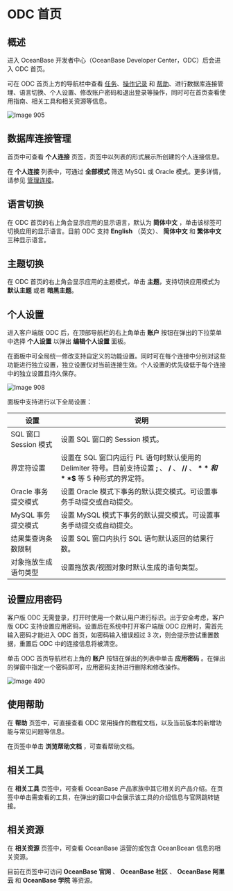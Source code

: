 ODC 首页 
===========================



概述 
-----------------------

进入 OceanBase 开发者中心（OceanBase Developer Center，ODC）后会进入 ODC 首页。

可在 ODC 首页上方的导航栏中查看 [任务](8.client-odc-task-management/1.client-odc-task-management-overview.md)、[操作记录](../7.client-odc-user-guide/7.view-operation-records.md) 和 [帮助](../7.client-odc-user-guide/11.client-odc-help-center.md)、进行数据库连接管理、语言切换、个人设置、修改账户密码和退出登录等操作，同时可在首页查看使用指南、相关工具和相关资源等信息。

![Image 905](https://obbusiness-private.oss-cn-shanghai.aliyuncs.com/doc/img/odc/340/%E5%AE%A2%E6%88%B7%E7%AB%AF%20ODC%20%E9%A6%96%E9%A1%B5.png)

数据库连接管理 
----------------------------

首页中可查看 **个人连接** 页签，页签中以列表的形式展示所创建的个人连接信息。

在 **个人连接** 列表中，可通过 **全部模式** 筛选 MySQL 或 Oracle 模式。更多详情，请参见 [管理连接](3.client-odc-connect-database/2.client-odc-manage-connections.md)。

语言切换 
-------------------------

在 ODC 首页的右上角会显示应用的显示语言，默认为 **简体中文** ，单击该标签可切换应用的显示语言。目前 ODC 支持 **English** （英文）、 **简体中文** 和 **繁体中文** 三种显示语言。


主题切换
-------------------------

在 ODC 首页的右上角会显示应用的主题模式，单击 **主题**，支持切换应用模式为 **默认主题** 或者 **暗黑主题**。

个人设置 
-------------------------

进入客户端版 ODC 后，在顶部导航栏的右上角单击 **账户** 按钮在弹出的下拉菜单中选择 **个人设置** 以弹出 **编辑个人设置** 面板。

在面板中可全局统一修改支持自定义的功能设置。同时可在每个连接中分别对这些功能进行独立设置，独立设置仅对当前连接生效。个人设置的优先级低于每个连接中的独立设置且持久保存。

![Image 908](https://help-static-aliyun-doc.aliyuncs.com/assets/img/zh-CN/4498018461/p313330.png)

面板中支持进行以下全局设置：


|        设置         |                                                 说明                                                 |
|-------------------|----------------------------------------------------------------------------------------------------|
| SQL 窗口 Session 模式 | 设置 SQL 窗口的 Session 模式。                                                                             |
| 界定符设置             | 设置在 SQL 窗口内运行 PL 语句时默认使用的 Delimiter 符号。目前支持设置 **;** 、 **/** 、 **//** 、 **$** 和 **$$** 等 5 种形式的界定符。 |
| Oracle 事务提交模式     | 设置 Oracle 模式下事务的默认提交模式。可设置事务手动提交或自动提交。                                                             |
| MySQL 事务提交模式      | 设置 MySQL 模式下事务的默认提交模式。可设置事务手动提交或自动提交。                                                              |
| 结果集查询条数限制         | 设置 SQL 窗口内执行 SQL 语句默认返回的结果行数。                                                                      |
| 对象拖放生成语句类型        | 设置拖放表/视图对象时默认生成的语句类型。                                                                              |



设置应用密码 
---------------------------

客户版 ODC 无需登录，打开时使用一个默认用户进行标识。出于安全考虑，客户版 ODC 支持设置应用密码。设置后在系统中打开客户端版 ODC 应用时，需首先输入密码才能进入 ODC 首页，如密码输入错误超过 3 次，则会提示尝试重置数据，重置后 ODC 中的连接信息将被清空。

单击 ODC 首页导航栏右上角的 **账户** 按钮在弹出的列表中单击 **应用密码** 。在弹出的弹窗中指定一个密码即可，应用密码支持进行删除和修改操作。

![Image 490](https://help-static-aliyun-doc.aliyuncs.com/assets/img/zh-CN/3593778361/p264493.png)

使用帮助 
-------------------------

在 **帮助** 页签中，可直接查看 ODC 常用操作的教程文档，以及当前版本的新增功能与常见问题等信息。

在页签中单击 **浏览帮助文档** ，可查看帮助文档。

相关工具 
-------------------------

在 **相关工具** 页签中，可查看 OceanBase 产品家族中其它相关的产品介绍。在页签中单击需查看的工具，在弹出的窗口中会展示该工具的介绍信息与官网跳转链接。

相关资源 
-------------------------

在 **相关资源** 页签中，可查看 OceanBase 运营的或包含 OceanBcean 信息的相关资源。

目前在页签中可访问 **OceanBase 官网** 、 **OceanBase 社区** 、 **OceanBase 阿里云** 和 **OceanBase 学院** 等资源。
